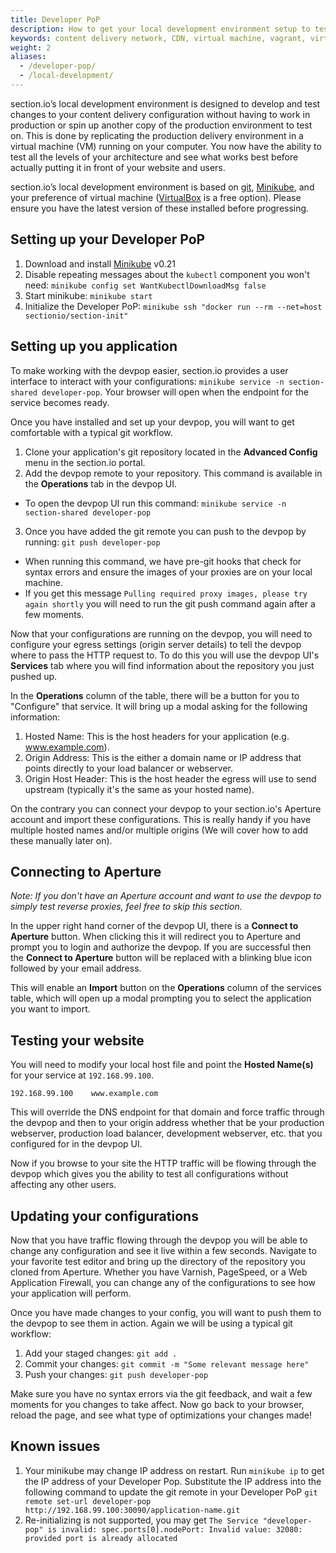 ```yaml
---
title: Developer PoP
description: How to get your local development environment setup to test section.io CDN on your local machine.
keywords: content delivery network, CDN, virtual machine, vagrant, virtualbox, git, cli, local development, local machine, staging environment, developer pop
weight: 2
aliases:
  - /developer-pop/
  - /local-development/
---
```


section.io’s local development environment is designed to develop and test changes to your content delivery configuration without having to work in production or spin up another copy of the production environment to test on. This is done by replicating the production delivery environment in a virtual machine (VM) running on your computer. You now have the ability to test all the levels of your architecture and see what works best before actually putting it in front of your website and users.

section.io’s local development environment is based on [git], [Minikube], and your preference of virtual machine ([VirtualBox] is a free option). Please ensure you have the latest version of these installed before progressing.

## Setting up your Developer PoP

1. Download and install [Minikube] v0.21
1. Disable repeating messages about the `kubectl` component you won't need: `minikube config set WantKubectlDownloadMsg false`
1. Start minikube: `minikube start`
1. Initialize the Developer PoP: `minikube ssh "docker run --rm --net=host sectionio/section-init"`

## Setting up you application

To make working with the devpop easier, section.io provides a user interface to interact with your configurations: `minikube service -n section-shared developer-pop`. Your browser will open when the endpoint for the service becomes ready.

Once you have installed and set up your devpop, you will want to get comfortable with a typical git workflow.

1. Clone your application's git repository located in the **Advanced Config** menu in the section.io portal.
2. Add the devpop remote to your repository. This command is available in the **Operations** tab in the devpop UI.
  * To open the devpop UI run this command: `minikube service -n section-shared developer-pop`
3. Once you have added the git remote you can push to the devpop by running: `git push developer-pop`
  * When running this command, we have pre-git hooks that check for syntax errors and ensure the images of your proxies are on your local machine. 
  * If you get this message `Pulling required proxy images, please try again shortly` you will need to run the git push command again after a few moments.

Now that your configurations are running on the devpop, you will need to configure your egress settings (origin server details) to tell the devpop where to pass the HTTP request to. To do this you will use the devpop UI's **Services** tab where you will find information about the repository you just pushed up.

In the **Operations** column of the table, there will be a button for you to "Configure" that service. It will bring up a modal asking for the following information:

1. Hosted Name: This is the host headers for your application (e.g. www.example.com).
2. Origin Address: This is the either a domain name or IP address that points directly to your load balancer or webserver.
3. Origin Host Header: This is the host header the egress will use to send upstream (typically it's the same as your hosted name).

On the contrary you can connect your devpop to your section.io's Aperture account and import these configurations. This is really handy if you have multiple hosted names and/or multiple origins (We will cover how to add these manually later on).

Connecting to Aperture
----------------------

*Note: If you don't have an Aperture account and want to use the devpop to simply test reverse proxies, feel free to skip this section.*

In the upper right hand corner of the devpop UI, there is a **Connect to Aperture** button. When clicking this it will redirect you to Aperture and prompt you to login and authorize the devpop. If you are successful then the **Connect to Aperture** button will be replaced with a blinking blue icon followed by your email address.

This will enable an **Import** button on the **Operations** column of the services table, which will open up a modal prompting you to select the application you want to import.

Testing your website
--------------------

You will need to modify your local host file and point the **Hosted Name(s)** for your service at `192.168.99.100`.

    192.168.99.100    www.example.com

This will override the DNS endpoint for that domain and force traffic through the devpop and then to your origin address whether that be your production webserver, production load balancer, development webserver, etc. that you configured for in the devpop UI.

Now if you browse to your site the HTTP traffic will be flowing through the devpop which gives you the ability to test all configurations without affecting any other users. 

Updating your configurations
----------------------------

Now that you have traffic flowing through the devpop you will be able to change any configuration and see it live within a few seconds. Navigate to your favorite test editor and bring up the directory of the repository you cloned from Aperture. Whether you have Varnish, PageSpeed, or a Web Application Firewall, you can change any of the configurations to see how your application will perform.

Once you have made changes to your config, you will want to push them to the devpop to see them in action. Again we will be using a typical git workflow:

1. Add your staged changes: `git add .`
2. Commit your changes: `git commit -m "Some relevant message here"`
3. Push your changes: `git push developer-pop`

Make sure you have no syntax errors via the git feedback, and wait a few moments for you changes to take affect. Now go back to your browser, reload the page, and see what type of optimizations your changes made!

Known issues
------------

1. Your minikube may change IP address on restart. Run `minikube ip` to get the IP address of your Developer Pop. Substitute the IP address into the following command to update the git remote in your Developer PoP `git remote set-url developer-pop http://192.168.99.100:30090/application-name.git`
1. Re-initializing is not supported, you may get `The Service "developer-pop" is invalid: spec.ports[0].nodePort: Invalid value: 32080: provided port is already allocated`

  [git]: http://git-scm.com/
  [Vagrant]: http://docs.vagrantup.com/v2/installation/
  [Minikube]: https://github.com/kubernetes/minikube/releases/tag/v0.21.0
  [VirtualBox]: http://www.virtualbox.org/
